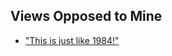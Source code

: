 
## Views Opposed to Mine
- ["This is just like 1984!"](https://www.joanwestenberg.com/this-is-just-like-1984) 